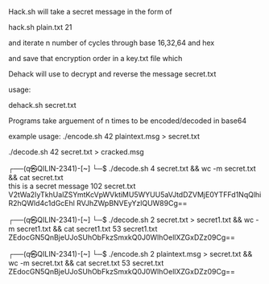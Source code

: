 Hack.sh will take a secret message in the form of

hack.sh plain.txt 21

and iterate n number of cycles through base 16,32,64 and hex

and save that encryption order in a key.txt file which

Dehack will use to decrypt and reverse the message secret.txt

usage:


dehack.sh secret.txt


Programs take arguement of n times to be encoded/decoded in base64

example usage: ./encode.sh 42 plaintext.msg > secret.txt

./decode.sh 42 secret.txt > cracked.msg

┌──(q㉿QILIN-2341)-[~]
└─$ ./decode.sh 4 secret.txt && wc -m secret.txt && cat secret.txt                
this is a secret message
102 secret.txt
V2tWa2IyTkhUalZSYmtKcVpWVktiMU5WYUU5aVJtdDZVMjE0YTFFd1NqQlhiR2hQWld4c1dGcEhl
RVJhZWpBNVEyYzlQUW89Cg==
                                                                                                                
┌──(q㉿QILIN-2341)-[~]
└─$ ./decode.sh 2 secret.txt > secret1.txt && wc -m secret1.txt && cat secret1.txt
53 secret1.txt
ZEdocGN5QnBjeUJoSUhObFkzSmxkQ0J0WlhOellXZGxDZz09Cg==
                                                                                                                
┌──(q㉿QILIN-2341)-[~]
└─$ ./encode.sh 2 plaintext.msg > secret.txt && wc -m secret.txt && cat secret.txt
53 secret.txt
ZEdocGN5QnBjeUJoSUhObFkzSmxkQ0J0WlhOellXZGxDZz09Cg==

